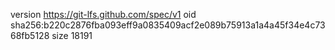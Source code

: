 version https://git-lfs.github.com/spec/v1
oid sha256:b220c2876fba093eff9a0835409acf2e089b75913a1a4a45f34e4c7368fb5128
size 18191

